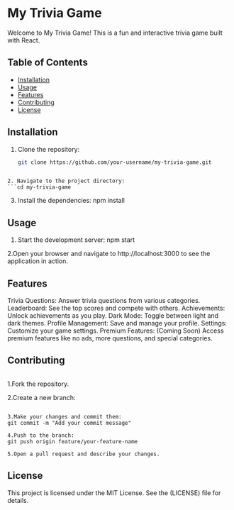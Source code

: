 # My Trivia Game

Welcome to My Trivia Game! This is a fun and interactive trivia game built with React.

## Table of Contents

- [Installation](#installation)
- [Usage](#usage)
- [Features](#features)
- [Contributing](#contributing)
- [License](#license)

## Installation

1. Clone the repository:

   ```sh
   git clone https://github.com/your-username/my-trivia-game.git
```

2. Navigate to the project directory:
```cd my-trivia-game
```
3. Install the dependencies:
npm install

## Usage
1. Start the development server:
npm start

2.Open your browser and navigate to http://localhost:3000 to see the application in action.

## Features
Trivia Questions: Answer trivia questions from various categories.
Leaderboard: See the top scores and compete with others.
Achievements: Unlock achievements as you play.
Dark Mode: Toggle between light and dark themes.
Profile Management: Save and manage your profile.
Settings: Customize your game settings.
Premium Features: (Coming Soon) Access premium features like no ads, more questions, and special categories.

## Contributing
```We welcome contributions! Please follow these steps to contribute:
```
1.Fork the repository.

2.Create a new branch:
```git checkout -b feature/your-feature-name

3.Make your changes and commit them:
git commit -m "Add your commit message"

4.Push to the branch:
git push origin feature/your-feature-name

5.Open a pull request and describe your changes.
```
## License

 This project is licensed under the MIT License. See the (LICENSE) file for details.

